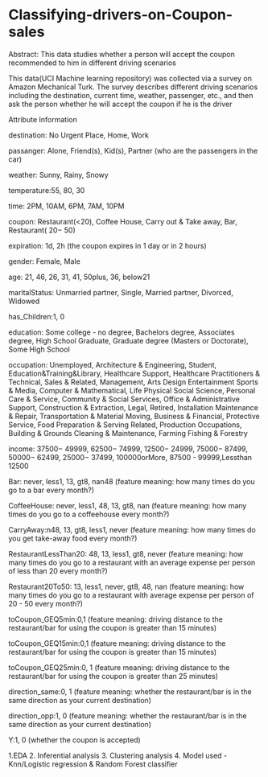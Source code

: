 # Classifying-drivers-on-Coupon-sales

Abstract: This data studies whether a person will accept the coupon recommended to him in different driving scenarios

This data(UCI Machine learning repository) was collected via a survey on Amazon Mechanical Turk. The survey describes different driving scenarios including the destination, current time, weather, passenger, etc., and then ask the person whether he will accept the coupon if he is the driver

Attribute Information

destination: No Urgent Place, Home, Work

passanger: Alone, Friend(s), Kid(s), Partner (who are the passengers in the car)

weather: Sunny, Rainy, Snowy

temperature:55, 80, 30

time: 2PM, 10AM, 6PM, 7AM, 10PM

coupon: Restaurant(<20), Coffee House, Carry out & Take away, Bar, Restaurant( 20− 50)

expiration: 1d, 2h (the coupon expires in 1 day or in 2 hours)

gender: Female, Male

age: 21, 46, 26, 31, 41, 50plus, 36, below21

maritalStatus: Unmarried partner, Single, Married partner, Divorced, Widowed

has_Children:1, 0

education: Some college - no degree, Bachelors degree, Associates degree, High School Graduate, Graduate degree (Masters or Doctorate), Some High School

occupation: Unemployed, Architecture & Engineering, Student, Education&Training&Library, Healthcare Support, Healthcare Practitioners & Technical, Sales & Related, Management, Arts Design Entertainment Sports & Media, Computer & Mathematical, Life Physical Social Science, Personal Care & Service, Community & Social Services, Office & Administrative Support, Construction & Extraction, Legal, Retired, Installation Maintenance & Repair, Transportation & Material Moving, Business & Financial, Protective Service, Food Preparation & Serving Related, Production Occupations, Building & Grounds Cleaning & Maintenance, Farming Fishing & Forestry

income:  37500− 49999,  62500− 74999,  12500− 24999,  75000− 87499,  50000− 62499,  25000− 37499,  100000orMore, 87500 -  99999,Lessthan 12500

Bar: never, less1, 13, gt8, nan48 (feature meaning: how many times do you go to a bar every month?)

CoffeeHouse: never, less1, 48, 13, gt8, nan (feature meaning: how many times do you go to a coffeehouse every month?)

CarryAway:n48, 13, gt8, less1, never (feature meaning: how many times do you get take-away food every month?)

RestaurantLessThan20: 48, 13, less1, gt8, never (feature meaning: how many times do you go to a restaurant with an average expense per person of less than 20 every month?)

Restaurant20To50: 13, less1, never, gt8, 48, nan (feature meaning: how many times do you go to a restaurant with average expense per person of 20 - 50 every month?)

toCoupon_GEQ5min:0,1 (feature meaning: driving distance to the restaurant/bar for using the coupon is greater than 15 minutes)

toCoupon_GEQ15min:0,1 (feature meaning: driving distance to the restaurant/bar for using the coupon is greater than 15 minutes)

toCoupon_GEQ25min:0, 1 (feature meaning: driving distance to the restaurant/bar for using the coupon is greater than 25 minutes)

direction_same:0, 1 (feature meaning: whether the restaurant/bar is in the same direction as your current destination)

direction_opp:1, 0 (feature meaning: whether the restaurant/bar is in the same direction as your current destination)

Y:1, 0 (whether the coupon is accepted)


1.EDA
2. Inferential analysis
3. Clustering analysis
4. Model used - Knn/Logistic regression & Random Forest classifier
